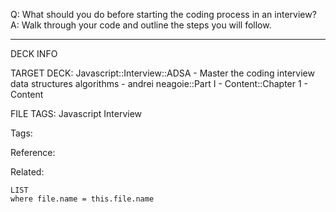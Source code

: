 Q: What should you do before starting the coding process in an interview?  
A: Walk through your code and outline the steps you will follow.
<!--ID: 1690027055590-->

---

DECK INFO

TARGET DECK: Javascript::Interview::ADSA - Master the coding interview data structures algorithms - andrei neagoie::Part I - Content::Chapter 1 - Content

FILE TAGS: Javascript Interview

Tags:

Reference:

Related:

```dataview
LIST
where file.name = this.file.name
```
